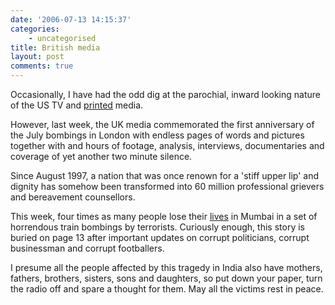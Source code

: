 ```yaml
---
date: '2006-07-13 14:15:37'
categories:
    - uncategorised
title: British media
layout: post
comments: true
---
```

Occasionally, I have had the odd dig at the parochial, inward looking
nature of the US TV and
[printed](http://www.nbrightside.com/blog/2006/06/14/the-imminent-death-of-newspapers/)
media.

However, last week, the UK media commemorated the first anniversary of
the July bombings in London with endless pages of words and pictures
together with and hours of footage, analysis, interviews, documentaries
and coverage of yet another two minute silence.

Since August 1997, a nation that was once renown for a 'stiff upper lip'
and dignity has somehow been transformed into 60 million professional
grievers and bereavement counsellors.

This week, four times as many people lose their
[lives](http://news.bbc.co.uk/1/hi/in_depth/south_asia/2006/mumbai_train_attacks/default.stm)
in Mumbai in a set of horrendous train bombings by terrorists. Curiously
enough, this story is buried on page 13 after important updates on
corrupt politicians, corrupt businessman and corrupt footballers.

I presume all the people affected by this tragedy in India also have
mothers, fathers, brothers, sisters, sons and daughters, so put down
your paper, turn the radio off and spare a thought for them. May all the
victims rest in peace.
